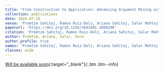 ```yaml
---
title: "From Construction to Application: Advancing Argument Mining with the Large-Scale KIALOPRIME Dataset"
collection: publications
date: 2024-07-16
venue: 'Premtim Sahitaj, Ramon Ruiz-Dolz, Ariana Sahitaj, Salar Mohtaj, Sebastian Möller, and Vera Schmitt (2024). From Construction to Application: Advancing Argument Mining with the Large-Scale KIALOPRIME Dataset. In Proceedings of the 10th International Conference on Computational Models of Argument (COMMA). (proceedings will be published soon).'
paperurl: 'https://doi.org/10.1145/3643491.3660290'
citation: 'Premtim Sahitaj, Ramon Ruiz-Dolz, Ariana Sahitaj, Salar Mohtaj, Sebastian Möller, and Vera Schmitt (2024). From Construction to Application: Advancing Argument Mining with the Large-Scale KIALOPRIME Dataset. In Proceedings of the 10th International Conference on Computational Models of Argument (COMMA). (proceedings will be published soon).'
author: Premtim, Ariana, Salar, Vera
author_profile: true
names: 'Premtim Sahitaj, Ramon Ruiz-Dolz, Ariana Sahitaj, Salar Mohtaj, Sebastian Möller, and Vera Schmitt'
classes: wide
---
```


[Will be available soon](){:target="_blank"}{:.btn .btn--info}
